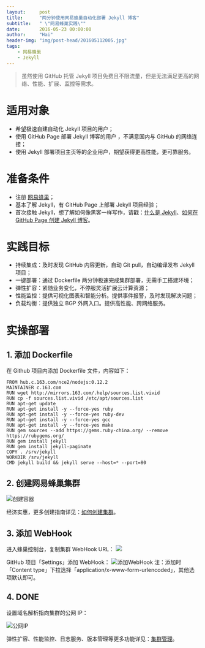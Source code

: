```yaml
---
layout:     post
title:      "两分钟使用网易蜂巢自动化部署 Jekyll 博客"
subtitle:   " \"网易蜂巢实践\""
date:       2016-05-23 00:00:00
author:     "Hai"
header-img: "img/post-head/201605112005.jpg"
tags:
    - 网易蜂巢
    - Jekyll
---
```


> 虽然使用 GitHub 托管 Jekyll 项目免费且不限流量，但是无法满足更高的网络、性能、扩展、监控等需求。

# 适用对象

* 希望极速自建自动化 Jekyll 项目的用户；
* 使用 GitHub Page 部署 Jekyll 博客的用户 ，不满意国内与 GitHub 的网络连接；
* 使用 Jekyll 部署项目主页等的企业用户，期望获得更高性能，更可靠服务。

# 准备条件

* 注册 [网易蜂巢](https://c.163.com/)；
* 基本了解 Jekyll，有 GitHub Page 上部署 Jekyll 项目经验；
* 首次接触 Jekyll，想了解如何像黑客一样写作，请戳：[什么是 Jekyll](https://jekyllrb.com/)、[如何在 GitHub Page 创建 Jekyll 博客](https://help.github.com/articles/using-jekyll-as-a-static-site-generator-with-github-pages/)。


# 实践目标

* 持续集成：及时发现 GitHub 内容更新，自动 Git pull，自动编译发布 Jekyll 项目；
* 一键部署：通过 Dockerfile 两分钟极速完成集群部署，无需手工搭建环境；
* 弹性扩容：紧随业务变化，不停服灵活扩展云计算资源；
* 性能监控：提供可视化图表和智能分析。提供事件报警，及时发现解决问题；
* 负载均衡：提供独立 BGP 外网入口。提供高性能、跨网络服务。


# 实操部署

## 1. 添加 Dockerfile

在 Github 项目内添加 Dockerfile 文件，内容如下：

```
FROM hub.c.163.com/nce2/nodejs:0.12.2
MAINTAINER c.163.com
RUN wget http://mirrors.163.com/.help/sources.list.vivid
RUN cp -f sources.list.vivid /etc/apt/sources.list
RUN apt-get update
RUN apt-get install -y --force-yes ruby
RUN apt-get install -y --force-yes ruby-dev
RUN apt-get install -y --force-yes gcc
RUN apt-get install -y --force-yes make
RUN gem sources --add https://gems.ruby-china.org/ --remove https://rubygems.org/
RUN gem install jekyll
RUN gem install jekyll-paginate
COPY . /srv/jekyll
WORKDIR /srv/jekyll
CMD jekyll build && jekyll serve --host=* --port=80
```

## 2. 创建网易蜂巢集群

![创建容器](http://zhangqianhai.com/img/post/20160523/creat.png)

经济实惠，更多创建指南详见：[如何创建集群](https://c.163.com/wiki/index.php?title=创建集群)。

## 3. 添加 WebHook
进入蜂巢控制台，复制集群 WebHook URL：
![](http://zhangqianhai.com/img/post/20160523/web-hook-url.png)

GitHub 项目「Settings」添加 WebHook：
![添加WebHook](http://zhangqianhai.com/img/post/20160523/add-webhook.png)
注：添加时「Content type」下拉选择「application/x-www-form-urlencoded」，其他选项默认即可。

## 4. DONE

设置域名解析指向集群的公网 IP：

![公网IP](http://zhangqianhai.com/img/post/20160523/bgp-ip.png)

弹性扩容、性能监控、日志服务、版本管理等更多功能详见：[集群管理](https://c.163.com/wiki/index.php?title=集群管理)。




